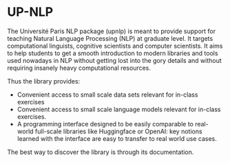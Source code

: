 # UP-NLP

The Université Paris NLP package (upnlp) is meant to provide support for teaching Natural Language Processing
(NLP) at graduate level. It targets computational linguists, cognitive scientists
and computer scientists.  It aims to help students to get a smooth introduction to modern 
libraries and tools used nowadays in NLP without getting lost into the gory details
and without requiring insanely heavy computational resources.

Thus the library provides:

* Convenient access to small scale data sets relevant for in-class exercises
* Convenient access to small scale language models relevant for in-class exercises.
* A programming interface designed to be easily comparable to real-world full-scale libraries like Huggingface or OpenAI:
  key notions learned with the interface are easy to transfer to real world use cases.


The best way to discover the library is through its documentation.
